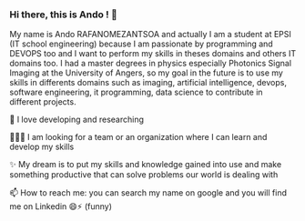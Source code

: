 ### Hi there, this is Ando ! 👋

<!--
**arafano/arafano** is a ✨ _special_ ✨ repository because its `README.md` (this file) appears on your GitHub profile.

Here are some ideas to get you started:

- 🔭 I’m currently working on ...
- 🌱 I’m currently learning ...
- 👯 I’m looking to collaborate on ...
- 🤔 I’m looking for help with ...
- 💬 Ask me about ...
- 📫 How to reach me: ...
- 😄 Pronouns: ...
- ⚡ Fun fact: ...
-->
My name is Ando RAFANOMEZANTSOA and actually I am  a student at EPSI (IT school engineering) because I am passionate by programming and DEVOPS too and
I want to perform my skills in theses domains and others IT domains too. I had a master degrees in physics especially Photonics Signal Imaging at the University of Angers,
so my goal in the future is to use my skills in differents domains such as imaging, artificial intelligence, devops, software engineering,
it programming, data science to contribute in different projects.

💙 I love developing and researching

🧑‍🤝‍🧑 I am looking for a team or an organization where I can learn and develop my skills

✨ My dream is to put my skills and knowledge gained into use and make something productive that can solve problems our world is dealing with

📫 How to reach me: you can search my name on google and you will find me on Linkedin 😄⚡ (funny)
